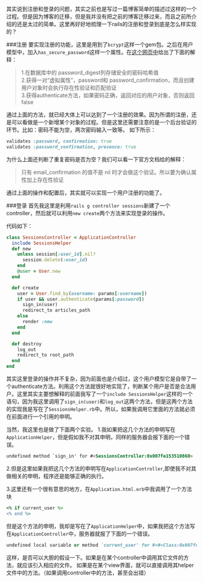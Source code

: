 其实说到注册和登录的问题，其实之前也是写过一篇博客简单的描述过这样的一个过程。但是因为博客的迁移，但是我并没有把之前的博客迁移过来，而且之前所介绍的还是太过的简单。这里再好好地梳理一下rails的注册和登录到底是怎么样实现的？

###注册
要实现注册的功能，这里是用到了`bcrypt`这样一个gem包。之后在用户模型中，加入`has_secure_password`这样一个属性。在[这个网页中](http://railstutorial-china.org/book/chapter6.html)给出了下面的解释：
>1.在数据库中的 password_digest列存储安全的密码哈希值<br>
>2.获得一对“虚拟属性”，password和 password_confirmation，而且创建用户对象时会执行存在性验证和匹配验证<br>
>3.获得authenticate方法，如果密码正确，返回对应的用户对象，否则返回false

通过上面的方法，就已经大体上可以达到了一个注册的效果。因为所谓的注册，还是可以看做是一个新增某个对象的过程。但是这里还需要注意的是一个后台验证的环节。比如：密码不能为空，两次密码输入一致等。
如下所示：

```ruby
validates :password, confirmation: true
validates :password_confirmation, presence: true
```

为什么上面还判断了重复密码是否为空？我们可以看一下官方文档给的解释：
>只有 email_confirmation 的值不是 nil 时才会做这个验证。所以要为确认属性加上存在性验证

通过上面的操作和配置后，其实就可以实现一个用户注册的功能了。

###登录
首先我这里是利用`rails g controller sessions`新建了一个controller，然后就可以利用`new create`两个方法来实现登录的操作。

代码如下：

```ruby
class SessionsController < ApplicationController
  include SessionsHelper
  def new
    unless session[:user_id].nil?
      session.delete(:user_id)
    end
    @user = User.new
  end

  def create
    user = User.find_by(username: params[:username])
    if user && user.authenticate(params[:password])
      sign_in(user)
      redirect_to articles_path
    else
      render :new
    end
  end

  def destroy
    log_out
    redirect_to root_path
  end
end
```

其实这里登录的操作并不复杂，因为前面也是介绍过，这个用户模型它是自带了一个authenticate方法。利用这个方法就很好地实现了，判断某个用户是否是合法用户。这里其实主要想解释的前面我写了一个`include SessionsHelper`这样的一个语句，因为我这里调用了`sign_in(user)`和`log_out`这两个方法，但是这两个方法的实现我是写在了`SessionsHelper.rb`中。所以，如果我调用它里面的方法就必须在前面进行一个引用的申明。

当然，我这里也是做了下面两个实验。
1.我如果把这几个方法的申明写在`ApplicationHelper`，但是假如我不对其申明，同样的服务器会报下面的一个错误。

```html
undefined method `sign_in' for #<SessionsController:0x007fe153510860>
```

2.但是这里如果我把这几个方法的申明写在`ApplicationController`,即使我不对其做相关的申明，程序还是能够正确的执行。

3.这里还有一个很有意思的地方，在`Application.html.erb`中我调用了一个方法块

```ruby
<% if current_user %>
<% end %>
```

但是这个方法的申明，我却是写在了`ApplicationHelper`中，如果我把这个方法写在`ApplicationController`中，服务器就报了下面的一个错误。

```ruby
undefined local variable or method `current_user' for #<#<Class:0x007fe153358a68>:0x007fe153e08a58>
```

这样，是否可以大胆的假设一下。如果是在某个controller中调用其它文件的方法，就应该引入相应的文件。
如果是在某个view界面，就可以直接调用其helper文件中的方法。（如果调用controller中的方法，甚至会出错）

